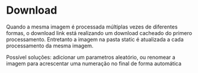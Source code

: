 # Download
Quando a mesma imagem é processada múltiplas vezes de diferentes formas, o download link está realizando um download cacheado do primero processamento. Entretanto a imagem na pasta static é atualizada
a cada processamento da mesma imagem.

Possível soluções: adicionar um parametros aleatório, ou renomear a imagem para acrescentar uma numeração no final de forma automática
